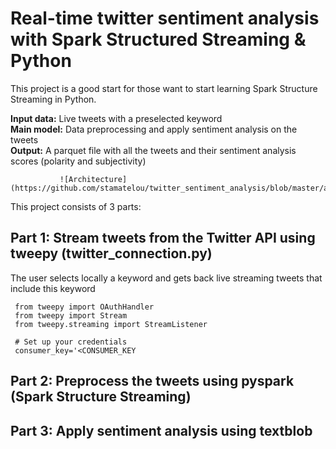 <H1>Real-time twitter sentiment analysis with Spark Structured Streaming & Python </H1>

This project is a good start for those want to start learning Spark Structure Streaming in Python. <br>

<b> Input data:</b> Live tweets with a preselected keyword <br>
<b>Main model:</b> Data preprocessing and apply sentiment analysis on the tweets <br>
<b>Output:</b> A parquet file with all the tweets and their sentiment analysis scores (polarity and subjectivity) <br>

               ![Architecture](https://github.com/stamatelou/twitter_sentiment_analysis/blob/master/architecture.png)

This project consists of 3 parts: <br>

## Part 1: Stream tweets from the Twitter API using tweepy (twitter_connection.py) <br>
The user selects locally a keyword and gets back live streaming tweets that include this keyword

     from tweepy import OAuthHandler
     from tweepy import Stream
     from tweepy.streaming import StreamListener
         
     # Set up your credentials
     consumer_key='<CONSUMER_KEY

## Part 2: Preprocess the tweets using pyspark (Spark Structure Streaming)<br>

## Part 3: Apply sentiment analysis using textblob <br>




